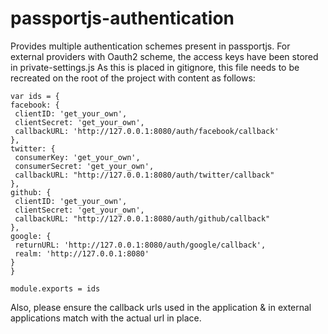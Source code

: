 passportjs-authentication
=========================

Provides multiple authentication schemes present in passportjs.
For external providers with Oauth2 scheme, the access keys have been stored in private-settings.js
As this is placed in gitignore, this file needs to be recreated on the root of the project with content as follows:

    var ids = {
    facebook: {
     clientID: 'get_your_own',
     clientSecret: 'get_your_own',
     callbackURL: 'http://127.0.0.1:8080/auth/facebook/callback'
    },
    twitter: {
     consumerKey: 'get_your_own',
     consumerSecret: 'get_your_own',
     callbackURL: "http://127.0.0.1:8080/auth/twitter/callback"
    },
    github: {
     clientID: 'get_your_own',
     clientSecret: 'get_your_own',
     callbackURL: "http://127.0.0.1:8080/auth/github/callback"
    },
    google: {
     returnURL: 'http://127.0.0.1:8080/auth/google/callback',
     realm: 'http://127.0.0.1:8080'
    }
    }
    
    module.exports = ids

Also, please ensure the callback urls used in the application & in external applications match with the actual url in place.
